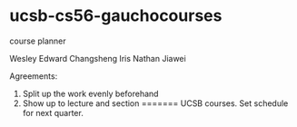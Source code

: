 # ucsb-cs56-gauchocourses
course planner


Wesley
Edward
Changsheng
Iris
Nathan
Jiawei

Agreements: 
1. Split up the work evenly beforehand
2. Show up to lecture and section
=======
UCSB courses. Set schedule for next quarter.

